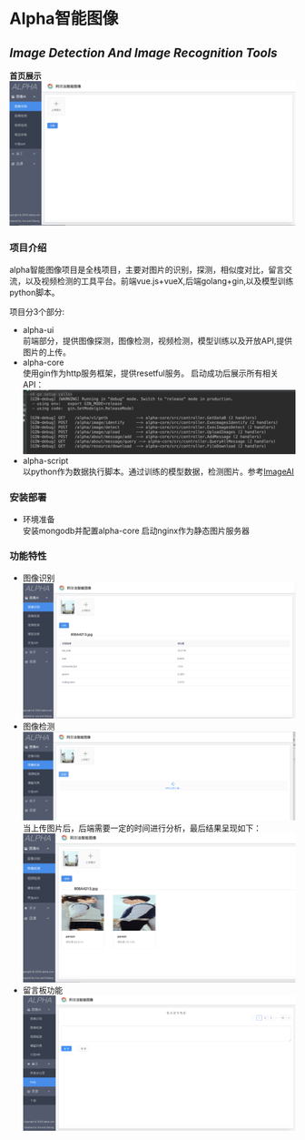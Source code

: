 # Alpha智能图像
## _Image Detection And Image Recognition Tools_

**首页展示**  
![home](assets/home.png)  

### 项目介绍  
alpha智能图像项目是全栈项目，主要对图片的识别，探测，相似度对比，留言交流，以及视频检测的工具平台。前端vue.js+vueX,后端golang+gin,以及模型训练python脚本。  

项目分3个部分:
- alpha-ui  
 前端部分，提供图像探测，图像检测，视频检测，模型训练以及开放API,提供图片的上传。  
- alpha-core  
 使用gin作为http服务框架，提供resetful服务。 
 启动成功后展示所有相关API：  
 ![alpha-core-log](assets/alpha-core-log.png)  
- alpha-script  
  以python作为数据执行脚本。通过训练的模型数据，检测图片。参考[ImageAI](https://imageai-cn.readthedocs.io/zh_CN/latest/)  

### 安装部署
- 环境准备  
 安装mongodb并配置alpha-core
 启动nginx作为静态图片服务器  

### 功能特性  
- 图像识别
![recognition](assets/image-recognition.png)
- 图像检测
![detection](assets/image-detection.png)
当上传图片后，后端需要一定的时间进行分析，最后结果呈现如下：  
![detection-report](assets/image-detection-report.png)
- 留言板功能
![message-board](assets/message-board.png)
